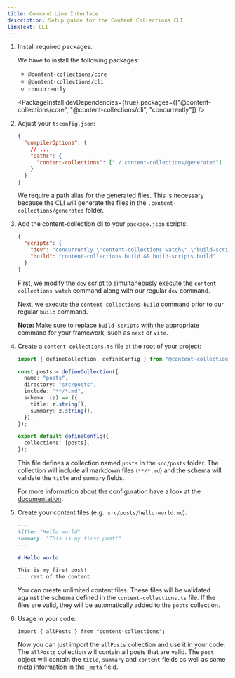 ```yaml
---
title: Command Line Interface
description: Setup guide for the Content Collections CLI
linkText: CLI
---
```


1. Install required packages:

   We have to install the following packages:

   - `@content-collections/core`
   - `@content-collections/cli`
   - `concurrently`

   <PackageInstall devDependencies={true} packages={["@content-collections/core", "@content-collections/cli", "concurrently"]} />

1. Adjust your `tsconfig.json`:

   ```json
   {
     "compilerOptions": {
       // ...
       "paths": {
         "content-collections": ["./.content-collections/generated"]
       }
     }
   }
   ```

   We require a path alias for the generated files.
   This is necessary because the CLI will generate the files in the `.content-collections/generated` folder.

1. Add the content-collection cli to your `package.json` scripts:

   ```json
   {
     "scripts": {
       "dev": "concurrently \"content-collections watch\" \"build-scripts dev\"",
       "build": "content-collections build && build-scripts build"
     }
   }
   ```

   First, we modify the `dev` script to simultaneously execute the `content-collections watch` command along with our regular `dev` command.

   Next, we execute the `content-collections build` command prior to our regular `build` command.

   **Note:** Make sure to replace `build-scripts` with the appropriate command for your framework, such as `next` or `vite`.

1. Create a `content-collections.ts` file at the root of your project:

   ```ts
   import { defineCollection, defineConfig } from "@content-collections/core";

   const posts = defineCollection({
     name: "posts",
     directory: "src/posts",
     include: "**/*.md",
     schema: (z) => ({
       title: z.string(),
       summary: z.string(),
     }),
   });

   export default defineConfig({
     collections: [posts],
   });
   ```

   This file defines a collection named `posts` in the `src/posts` folder.
   The collection will include all markdown files (`**/*.md`) and the schema will validate the `title` and `summary` fields.

   For more information about the configuration have a look at the [documentation](/docs/main/configuration).

1. Create your content files (e.g.: `src/posts/hello-world.md`):

   ```md
   ---
   title: "Hello world"
   summary: "This is my first post!"
   ---

   # Hello world

   This is my first post!
   ... rest of the content
   ```

   You can create unlimited content files.
   These files will be validated against the schema defined in the `content-collections.ts` file.
   If the files are valid, they will be automatically added to the `posts` collection.

1. Usage in your code:

   ```tsx
   import { allPosts } from "content-collections";
   ```

   Now you can just import the `allPosts` collection and use it in your code.
   The `allPosts` collection will contain all posts that are valid.
   The `post` object will contain the `title`, `summary` and `content` fields as well as some meta information in the `_meta` field.

